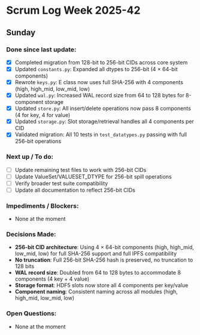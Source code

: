 
# Scrum Log Week 2025-42

## Sunday
### Done since last update:
  - [x] Completed migration from 128-bit to 256-bit CIDs across core system
  - [x] Updated `constants.py`: Expanded all dtypes to 256-bit (4 × 64-bit components)
  - [x] Rewrote `keys.py`: E class now uses full SHA-256 with 4 components (high, high_mid, low_mid, low)
  - [x] Updated `wal.py`: Increased WAL record size from 64 to 128 bytes for 8-component storage
  - [x] Updated `store.py`: All insert/delete operations now pass 8 components (4 for key, 4 for value)
  - [x] Updated `storage.py`: Slot storage/retrieval handles all 4 components per CID
  - [x] Validated migration: All 10 tests in `test_datatypes.py` passing with full 256-bit operations

### Next up / To do:
  - [ ] Update remaining test files to work with 256-bit CIDs
  - [ ] Update ValueSet/VALUESET_DTYPE for 256-bit spill operations
  - [ ] Verify broader test suite compatibility
  - [ ] Update all documentation to reflect 256-bit CIDs

### Impediments / Blockers:
  - None at the moment

### Decisions Made:
  - **256-bit CID architecture**: Using 4 × 64-bit components (high, high_mid, low_mid, low) for full SHA-256 support and full IPFS compatibility
  - **No truncation**: Full 256-bit SHA-256 hash is preserved, no truncation to 128 bits
  - **WAL record size**: Doubled from 64 to 128 bytes to accommodate 8 components (4 key + 4 value)
  - **Storage format**: HDF5 slots now store all 4 components per key/value
  - **Component naming**: Consistent naming across all modules (high, high_mid, low_mid, low)

### Open Questions:
  - None at the moment
